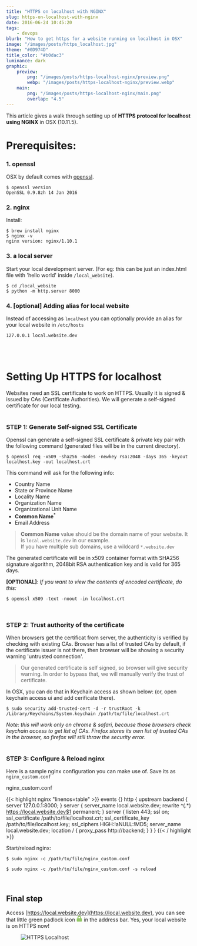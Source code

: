 ```yaml
---
title: "HTTPS on localhost with NGINX"
slug: https-on-localhost-with-nginx
date: 2016-06-24 10:45:20
tags:
    - devops
blurb: "How to get https for a website running on localhost in OSX"
image: "/images/posts/https_localhost.jpg"
theme: "#0D974D"
title_color: "#b0dac3"
luminance: dark
graphic:
    preview:
        png: "/images/posts/https-localhost-nginx/preview.png"
        webp: "/images/posts/https-localhost-nginx/preview.webp"
    main:
        png: "/images/posts/https-localhost-nginx/main.png"
        overlap: "4.5"
---
```


This article gives a walk through setting up of **HTTPS protocol for localhost using NGINX** in OSX (10.11.5).


# Prerequisites:

### 1. openssl
OSX by default comes with [openssl](https://www.openssl.org/).

```console
$ openssl version
OpenSSL 0.9.8zh 14 Jan 2016
```


### 2. nginx

Install:

```console
$ brew install nginx
$ nginx -v
nginx version: nginx/1.10.1
```

### 3. a local server

Start your local development server.
(For eg: this can be just an index.html file with 'hello world' inside `/local_website`).

```console
$ cd /local_website
$ python -m http.server 8000
```

### 4. [optional] Adding alias for local website

Instead of accessing as `localhost` you can optionally provide an alias for your local website in `/etc/hosts`

```txt
127.0.0.1 local.website.dev
```

<br><br>

# Setting Up HTTPS for localhost

Websites need an SSL certificate to work on HTTPS. Usually it is signed & issued by CAs (Certificate Authorities). We will generate a self-signed certificate for our local testing.
<br><br>

### STEP 1: Generate Self-signed SSL Certificate

Openssl can generate a self-signed SSL certificate & private key pair with the following command (generated files will be in the current directory).

```console
$ openssl req -x509 -sha256 -nodes -newkey rsa:2048 -days 365 -keyout localhost.key -out localhost.crt
```

This command will ask for the following info:

- Country Name
- State or Province Name
- Locality Name
- Organization Name
- Organizational Unit Name
- **Common Name**<sup>*</sup>
- Email Address

> **Common Name** value should be the domain name of your website. It is `local.website.dev` in our example.<br> If you have multiple sub domains, use a wildcard `*.website.dev`

The generated certificate will be in x509 container format with SHA256 signature algorithm, 2048bit RSA authentication key and is valid for 365 days.

 **[OPTIONAL]**: *If you want to view the contents of encoded certificate, do this:*

```console
$ openssl x509 -text -noout -in localhost.crt
```
<br>

### STEP 2: Trust authority of the certificate

When browsers get the certificat from server, the authenticity is verified by checking with existing CAs. Browser has a list of trusted CAs by default, if the certificate issuer is not there, then browser will be showing a security warning 'untrusted connection'.

> Our generated certificate is self signed, so browser will give security warning. In order to bypass that, we will manually verify the trust of certificate.

In OSX, you can do that in Keychain access as shown below: (or, open keychain access ui and add cerificate there).

```console
$ sudo security add-trusted-cert -d -r trustRoot -k /Library/Keychains/System.keychain /path/to/file/localhost.crt
```

*Note: this will work only on chrome & safari, because those browsers check keychain access to get list of CAs. Firefox stores its own list of trusted CAs in the browser, so firefox will still throw the security error.*
<br><br>

### STEP 3: Configure &amp; Reload nginx

Here is a sample nginx configuration you can make use of. Save its as `nginx_custom.conf`

<div>
<div class="code-snippet">
<div class="chroma-filename">nginx_custom.conf</div>
<div class="chroma-linenos">

{{< highlight nginx "linenos=table" >}}
events {}
http {
    upstream backend {
        server 127.0.0.1:8000;
    }
    server {
        server_name local.website.dev;
        rewrite ^(.*) https://local.website.dev$1 permanent;
    }
    server {
        listen               443;
        ssl                  on;
        ssl_certificate      /path/to/file/localhost.crt;
        ssl_certificate_key  /path/to/file/localhost.key;
        ssl_ciphers          HIGH:!aNULL:!MD5;
        server_name          local.website.dev;
        location / {
            proxy_pass  http://backend;
        }
    }
}
{{< / highlight >}}

</div>
</div>
</div>

Start/reload nginx:

```console
$ sudo nginx -c /path/to/file/nginx_custom.conf
```

```console
$ sudo nginx -c /path/to/file/nginx_custom.conf -s reload
```

<br>

## Final step

Access [https://local.website.dev](https://local.website.dev), you can see that little green padlock icon <svg xmlns="http://www.w3.org/2000/svg" viewBox="0 0 448 512" width="16" height="16" fill="#94C867"><!-- Font Awesome Free 5.15.4 by @fontawesome - https://fontawesome.com License - https://fontawesome.com/license/free (Icons: CC BY 4.0, Fonts: SIL OFL 1.1, Code: MIT License) --><path d="M400 224h-24v-72C376 68.2 307.8 0 224 0S72 68.2 72 152v72H48c-26.5 0-48 21.5-48 48v192c0 26.5 21.5 48 48 48h352c26.5 0 48-21.5 48-48V272c0-26.5-21.5-48-48-48zm-104 0H152v-72c0-39.7 32.3-72 72-72s72 32.3 72 72v72z"/></svg> in the address bar. Yes, your local website is on HTTPS now!

<figure class="figure-c">
    <img src="/images/posts/https-localhost-nginx/https_localhost.jpg" alt="HTTPS Localhost">
</figure>

